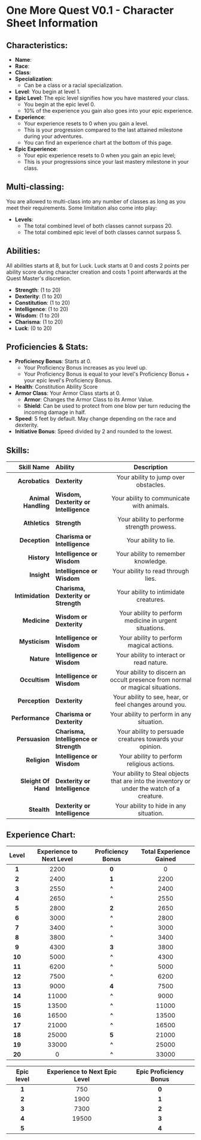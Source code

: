 # **One More Quest V0.1 - Character Sheet Information**

## **Characteristics:**
- **Name**:
- **Race**:
- **Class**:
- **Specialization**:
  - Can be a class or a racial specialization.
- **Level**: You begin at level 1.
- **Epic Level**: The epic level signifies how you have mastered your class.
  - You begin at the epic level 0.
  - 10% of the experience you gain also goes into your epic experience.
- **Experience**:
  - Your experience resets to 0 when you gain a level.
  - This is your progression compared to the last attained milestone during your adventures.
  - You can find an experience chart at the bottom of this page.
- **Epic Experience**:
  - Your epic experience resets to 0 when you gain an epic level;
  - This is your progressions since your last mastery milestone in your class.

## **Multi-classing:**
You are allowed to multi-class into any number of classes as long as you meet their requirements.
Some limitation also come into play:
- **Levels**:
  - The total combined level of both classes cannot surpass 20.
  - The total combined epic level of both classes cannot surpass 5.


## **Abilities:**
All abilities starts at 8, but for Luck.
Luck starts at 0 and costs 2 points per ability score during character creation and costs 1 point afterwards at the Quest Master's discretion.

- **Strength**: (1 to 20)
- **Dexterity**: (1 to 20)
- **Constitution**: (1 to 20)
- **Intelligence**: (1 to 20)
- **Wisdom**: (1 to 20)
- **Charisma**: (1 to 20)
- **Luck**: (0 to 20)


## **Proficiencies & Stats:**

- **Proficiency Bonus**: Starts at 0.
  - Your Proficiency Bonus increases as you level up.
  - Your Proficiency Bonus is equal to your level's Proficiency Bonus + your epic level's Proficiency Bonus.
- **Health**: Constitution Ability Score
- **Armor Class**: Your Armor Class starts at 0.
  - **Armor**: Changes the Armor Class to its Armor Value.
  - **Shield**: Can be used to protect from one blow per turn reducing the incoming damage in half.
- **Speed**: 5 feet by default. May change depending on the race and dexterity.
- **Initiative Bonus**: Speed divided by 2 and rounded to the lowest.

## **Skills:**

|      **Skill Name** | **Ability**                            |                                       **Description**                                       |
|--------------------:|:---------------------------------------|:-------------------------------------------------------------------------------------------:|
|      **Acrobatics** | **Dexterity**                          |                            Your ability to jump over obstacles.                             |
| **Animal Handling** | **Wisdom, Dexterity or Intelligence**  |                          Your ability to communicate with animals.                          |
|       **Athletics** | **Strength**                           |                         Your ability to performe strength prowess.                          |
|       **Deception** | **Charisma or Intelligence**           |                                    Your ability to lie.                                     |
|         **History** | **Intelligence or Wisdom**             |                             Your ability to remember knowledge.                             |
|         **Insight** | **Intelligence or Wisdom**             |                             Your ability to read through lies.                              |
|    **Intimidation** | **Charisma, Dexterity or Strength**    |                            Your ability to intimidate creatures.                            |
|        **Medicine** | **Wisdom or Dexterity**                |                   Your ability to perform medicine in urgent situations.                    |
|       **Mysticism** | **Intelligence or Wisdom**             |                          Your ability to perform magical actions.                           |
|          **Nature** | **Intelligence or Wisdom**             |                          Your ability to interact or read nature.                           |
|       **Occultism** | **Intelligence or Wisdom**             |        Your ability to discern an occult presence from normal or magical situations.        |
|      **Perception** | **Dexterity**                          |                   Your ability to see, hear, or feel changes around you.                    |
|     **Performance** | **Charisma or Dexterity**              |                          Your ability to perform in any situation.                          |
|      **Persuasion** | **Charisma, Intelligence or Strength** |                  Your ability to persuade creatures towards your opinion.                   |
|        **Religion** | **Intelligence or Wisdom**             |                         Your ability to perform religious actions.                          |
| **Sleight Of Hand** | **Dexterity or Intelligence**          | Your ability to Steal objects that are into the inventory or under the watch of a creature. |
|         **Stealth** | **Dexterity or Intelligence**          |                           Your ability to hide in any situation.                            |


## **Experience Chart:**

| Level  | Experience to Next Level | Proficiency Bonus | Total Experience Gained |
|:------:|:------------------------:|:-----------------:|:-----------------------:|
| **1**  |           2200           |       **0**       |            0            |
| **2**  |           2400           |       **1**       |          2200           |
| **3**  |           2550           |       **^**       |          2400           |
| **4**  |           2650           |       **^**       |          2550           |
| **5**  |           2800           |       **2**       |          2650           |
| **6**  |           3000           |       **^**       |          2800           |
| **7**  |           3400           |       **^**       |          3000           |
| **8**  |           3800           |       **^**       |          3400           |
| **9**  |           4300           |       **3**       |          3800           |
| **10** |           5000           |       **^**       |          4300           |
| **11** |           6200           |       **^**       |          5000           |
| **12** |           7500           |       **^**       |          6200           |
| **13** |           9000           |       **4**       |          7500           |
| **14** |          11000           |       **^**       |          9000           |
| **15** |          13500           |       **^**       |          11000          |
| **16** |          16500           |       **^**       |          13500          |
| **17** |          21000           |       **^**       |          16500          |
| **18** |          25000           |       **5**       |          21000          |
| **19** |          33000           |       **^**       |          25000          |
| **20** |            0             |       **^**       |          33000          |

| Epic level | Experience to Next Epic Level | Epic Proficiency Bonus |
|:----------:|:-----------------------------:|:----------------------:|
|   **1**    |              750              |         **0**          |
|   **2**    |             1900              |         **1**          |
|   **3**    |             7300              |         **2**          |
|   **4**    |             19500             |         **3**          |
|   **5**    |                               |         **4**          |
